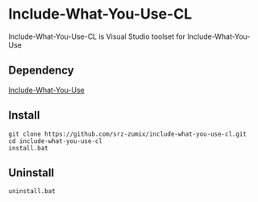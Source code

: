 Include-What-You-Use-CL
===

Include-What-You-Use-CL is Visual Studio toolset for Include-What-You-Use

## Dependency

[Include-What-You-Use](http://include-what-you-use.org/)  

## Install

```
git clone https://github.com/srz-zumix/include-what-you-use-cl.git
cd include-what-you-use-cl
install.bat
```

## Uninstall

```
uninstall.bat
```
